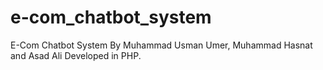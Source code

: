 # e-com_chatbot_system
E-Com Chatbot System By Muhammad Usman Umer, Muhammad Hasnat and Asad Ali
Developed in PHP.
